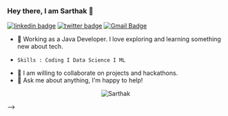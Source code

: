 ### Hey there, I am Sarthak 👋

[![linkedin badge](https://img.shields.io/badge/Sarthak_Mishra-30302f?style=flat&logo=linkedin)](https://www.linkedin.com/in/sarthak-mishra-31909a172/)
[![twitter badge](https://img.shields.io/badge/@sarthakkmishraa-30302f?style=flat&logo=twitter)](https://twitter.com/sarthakkmishraa)
[![Gmail Badge](https://img.shields.io/badge/sarthakkmishraa-30302f?style=flat&logo=gmail)](mailto:sarthakkmishraa@gmail.com)


- 🔭 Working as a Java Developer. I love exploring and learning something new about tech. 
-     Skills : Coding I Data Science I ML
- 👯 I am willing to collaborate on projects and hackathons.
- 💬 Ask me about anything, I'm happy to help! 

<p align="center"> <img src="https://github-readme-stats.vercel.app/api?username=sarthakkmishraa&show_icons=true" alt="Sarthak" /> </p>


-->
